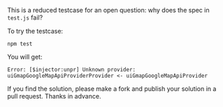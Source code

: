 This is a reduced testcase for an open question: why does the spec in `test.js` fail?

To try the testcase:

    npm test

You will get:

    Error: [$injector:unpr] Unknown provider: uiGmapGoogleMapApiProviderProvider <- uiGmapGoogleMapApiProvider

If you find the solution, please make a fork and publish your solution in a pull request. Thanks in advance.
